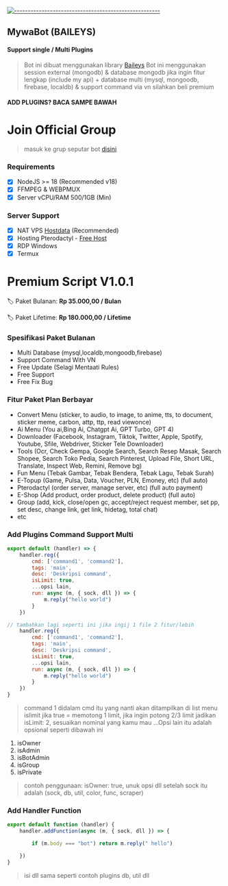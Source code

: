 [![-----------------------------------------------------](https://raw.githubusercontent.com/andreasbm/readme/master/assets/lines/colored.png)](#table-of-contents)
## MywaBot (BAILEYS)
#### Support single / Multi Plugins
> Bot ini dibuat menggunakan library [Baileys](https://github.com/WhiskeySockets/Baileys)
> Bot ini menggunakan session external (mongodb) & database mongodb
> jika ingin fitur lengkap (include my api) + database multi (mysql, mongoodb, firebase, localdb) & support command via vn silahkan beli premium

#### ADD PLUGINS? BACA SAMPE BAWAH

# Join Official Group
> masuk ke grup seputar bot [disini](https://chat.whatsapp.com/JbzMsezhCwUKdC6dnjwcIz)

### Requirements

- [x] NodeJS >= 18 (Recommended v18)
- [x] FFMPEG & WEBPMUX
- [x] Server vCPU/RAM 500/1GB (Min)

### Server Support

- [x] NAT VPS [Hostdata](https://hostdata.id/nat-vps-usa/)  (Recommended)
- [x] Hosting Pterodactyl - [Free Host](https://optiklink.com)
- [x] RDP Windows
- [x] Termux

# Premium Script V1.0.1
🏷 Paket Bulanan: **Rp 35.000,00 / Bulan**

🏷 Paket Lifetime: **Rp 180.000,00 / Lifetime**

### Spesifikasi Paket Bulanan
- Multi Database (mysql,localdb,mongoodb,firebase)
- Support Command With VN
- Free Update (Selagi Mentaati Rules)
- Free Support
- Free Fix Bug

### Fitur Paket Plan Berbayar
 - Convert Menu (sticker, to audio, to image, to anime, tts, to document, sticker meme, carbon, attp, ttp, read viewonce)
 - Ai Menu (You ai,Bing Ai, Chatgpt Ai, GPT Turbo, GPT 4)
 - Downloader (Facebook, Instagram, Tiktok, Twitter, Apple, Spotify, Youtube, Sfile, Webdriver, Sticker Tele Downloader)
 - Tools (Ocr, Check Gempa, Google Search, Search Resep Masak, Search Shopee, Search Toko Pedia, Search Pinterest, Upload File, Short URL, Translate, Inspect Web, Remini, Remove bg)
 - Fun Menu (Tebak Gambar, Tebak Bendera, Tebak Lagu, Tebak Surah)
 - E-Topup (Game, Pulsa, Data, Voucher, PLN, Emoney, etc) (full auto)
 - Pterodactyl (order server, manage server, etc) (full auto payment)
 - E-Shop (Add product, order product, delete product) (full auto)
 - Group (add, kick, close/open gc, accept/reject request member, set pp, set desc, change link, get link, hidetag, total chat)
 - etc

### Add Plugins Command Support Multi
```Javascript
export default (handler) => {
    handler.reg({
        cmd: ['command1', 'command2'],
        tags: 'main',
        desc: 'Deskripsi command',
        isLimit: true,
        ...opsi lain,
        run: async (m, { sock, dll }) => {
            m.reply("hello world")
        }
    })

// tambahkan lagi seperti ini jika ingij 1 file 2 fitur/lebih
    handler.reg({
        cmd: ['command1', 'command2'],
        tags: 'main',
        desc: 'Deskripsi command',
        isLimit: true,
        ...opsi lain,
        run: async (m, { sock, dll }) => {
            m.reply("hello world")
        }
    })
}
```
> command 1 didalam cmd itu yang nanti akan ditampilkan di list menu
> islimit jika true = memotong 1 limit, jika ingin potong 2/3 limit jadikan isLimit: 2, sesuaikan nominal yang kamu mau
> ...Opsi lain itu adalah opsional seperti dibawah ini
1. isOwner
2. isAdmin
3. isBotAdmin
4. isGroup
5. isPrivate

> contoh penggunaan: isOwner: true,
> unuk opsi dll setelah sock itu adalah (sock, db, util, color, func, scraper)

### Add Handler Function
```Javascript
export default function (handler) {
    handler.addFunction(async (m, { sock, dll }) => {

        if (m.body === "bot") return m.reply(" hello")

    })
}
```
> isi dll sama seperti contoh plugins db, util dll
